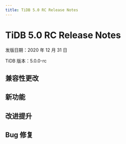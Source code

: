 ```yaml
---
title: TiDB 5.0 RC Release Notes
---
```


# TiDB 5.0 RC Release Notes

发版日期：2020 年 12 月 31 日

TiDB 版本：5.0.0-rc

## 兼容性更改



## 新功能


## 改进提升


## Bug 修复

